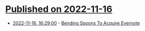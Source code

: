 # [Published on 2022-11-16](index.md)

* [2022-11-16, 16:29:00](https://tech.slashdot.org/story/22/11/16/1629219/bending-spoons-to-acquire-evernote?utm_source=rss1.0mainlinkanon&utm_medium=feed) - [Bending Spoons To Acquire Evernote](https://tech.slashdot.org/story/22/11/16/1629219/bending-spoons-to-acquire-evernote?utm_source=rss1.0mainlinkanon&utm_medium=feed)
